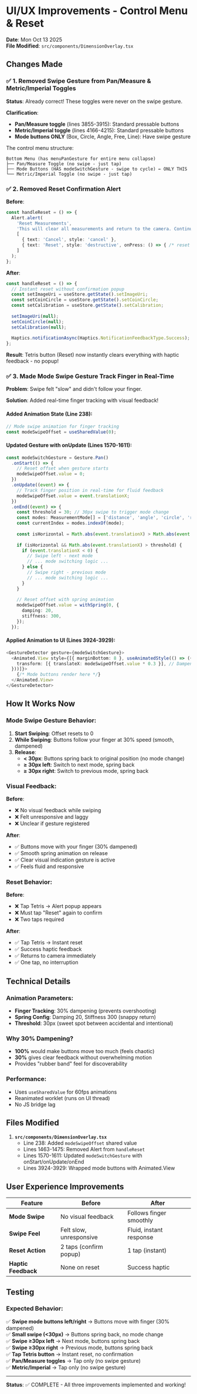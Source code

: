 # UI/UX Improvements - Control Menu & Reset

**Date**: Mon Oct 13 2025  
**File Modified**: `src/components/DimensionOverlay.tsx`

## Changes Made

### ✅ 1. Removed Swipe Gesture from Pan/Measure & Metric/Imperial Toggles

**Status**: Already correct! These toggles were never on the swipe gesture.

**Clarification**:
- **Pan/Measure toggle** (lines 3855-3915): Standard pressable buttons
- **Metric/Imperial toggle** (lines 4166-4215): Standard pressable buttons  
- **Mode buttons ONLY** (Box, Circle, Angle, Free, Line): Have swipe gesture

The control menu structure:
```
Bottom Menu (has menuPanGesture for entire menu collapse)
├── Pan/Measure Toggle (no swipe - just tap)
├── Mode Buttons (HAS modeSwitchGesture - swipe to cycle) ← ONLY THIS
└── Metric/Imperial Toggle (no swipe - just tap)
```

### ✅ 2. Removed Reset Confirmation Alert

**Before**:
```typescript
const handleReset = () => {
  Alert.alert(
    'Reset Measurements',
    'This will clear all measurements and return to the camera. Continue?',
    [
      { text: 'Cancel', style: 'cancel' },
      { text: 'Reset', style: 'destructive', onPress: () => { /* reset */ }}
    ]
  );
};
```

**After**:
```typescript
const handleReset = () => {
  // Instant reset without confirmation popup
  const setImageUri = useStore.getState().setImageUri;
  const setCoinCircle = useStore.getState().setCoinCircle;
  const setCalibration = useStore.getState().setCalibration;
  
  setImageUri(null);
  setCoinCircle(null);
  setCalibration(null);
  
  Haptics.notificationAsync(Haptics.NotificationFeedbackType.Success);
};
```

**Result**: Tetris button (Reset) now instantly clears everything with haptic feedback - no popup!

### ✅ 3. Made Mode Swipe Gesture Track Finger in Real-Time

**Problem**: Swipe felt "slow" and didn't follow your finger.

**Solution**: Added real-time finger tracking with visual feedback!

#### Added Animation State (Line 238):
```typescript
// Mode swipe animation for finger tracking
const modeSwipeOffset = useSharedValue(0);
```

#### Updated Gesture with onUpdate (Lines 1570-1611):
```typescript
const modeSwitchGesture = Gesture.Pan()
  .onStart(() => {
    // Reset offset when gesture starts
    modeSwipeOffset.value = 0;
  })
  .onUpdate((event) => {
    // Track finger position in real-time for fluid feedback
    modeSwipeOffset.value = event.translationX;
  })
  .onEnd((event) => {
    const threshold = 30; // 30px swipe to trigger mode change
    const modes: MeasurementMode[] = ['distance', 'angle', 'circle', 'rectangle', 'freehand'];
    const currentIndex = modes.indexOf(mode);
    
    const isHorizontal = Math.abs(event.translationX) > Math.abs(event.translationY);
    
    if (isHorizontal && Math.abs(event.translationX) > threshold) {
      if (event.translationX < 0) {
        // Swipe left - next mode
        // ... mode switching logic ...
      } else {
        // Swipe right - previous mode
        // ... mode switching logic ...
      }
    }
    
    // Reset offset with spring animation
    modeSwipeOffset.value = withSpring(0, {
      damping: 20,
      stiffness: 300,
    });
  });
```

#### Applied Animation to UI (Lines 3924-3929):
```typescript
<GestureDetector gesture={modeSwitchGesture}>
  <Animated.View style={[{ marginBottom: 8 }, useAnimatedStyle(() => ({
    transform: [{ translateX: modeSwipeOffset.value * 0.3 }], // Dampened 30%
  }))]}>
    {/* Mode buttons render here */}
  </Animated.View>
</GestureDetector>
```

## How It Works Now

### Mode Swipe Gesture Behavior:

1. **Start Swiping**: Offset resets to 0
2. **While Swiping**: Buttons follow your finger at 30% speed (smooth, dampened)
3. **Release**:
   - **< 30px**: Buttons spring back to original position (no mode change)
   - **≥ 30px left**: Switch to next mode, spring back
   - **≥ 30px right**: Switch to previous mode, spring back

### Visual Feedback:

**Before**: 
- ❌ No visual feedback while swiping
- ❌ Felt unresponsive and laggy
- ❌ Unclear if gesture registered

**After**:
- ✅ Buttons move with your finger (30% dampened)
- ✅ Smooth spring animation on release
- ✅ Clear visual indication gesture is active
- ✅ Feels fluid and responsive

### Reset Behavior:

**Before**:
- ❌ Tap Tetris → Alert popup appears
- ❌ Must tap "Reset" again to confirm
- ❌ Two taps required

**After**:
- ✅ Tap Tetris → Instant reset
- ✅ Success haptic feedback
- ✅ Returns to camera immediately
- ✅ One tap, no interruption

## Technical Details

### Animation Parameters:
- **Finger Tracking**: 30% dampening (prevents overshooting)
- **Spring Config**: Damping 20, Stiffness 300 (snappy return)
- **Threshold**: 30px (sweet spot between accidental and intentional)

### Why 30% Dampening?
- **100%** would make buttons move too much (feels chaotic)
- **30%** gives clear feedback without overwhelming motion
- Provides "rubber band" feel for discoverability

### Performance:
- Uses `useSharedValue` for 60fps animations
- Reanimated worklet (runs on UI thread)
- No JS bridge lag

## Files Modified

1. **`src/components/DimensionOverlay.tsx`**
   - Line 238: Added `modeSwipeOffset` shared value
   - Lines 1463-1475: Removed Alert from `handleReset`
   - Lines 1570-1611: Updated `modeSwitchGesture` with onStart/onUpdate/onEnd
   - Lines 3924-3929: Wrapped mode buttons with Animated.View

## User Experience Improvements

| Feature | Before | After |
|---------|--------|-------|
| **Mode Swipe** | No visual feedback | Follows finger smoothly |
| **Swipe Feel** | Felt slow, unresponsive | Fluid, instant response |
| **Reset Action** | 2 taps (confirm popup) | 1 tap (instant) |
| **Haptic Feedback** | None on reset | Success haptic |

## Testing

### Expected Behavior:

✅ **Swipe mode buttons left/right** → Buttons move with finger (30% dampened)  
✅ **Small swipe (<30px)** → Buttons spring back, no mode change  
✅ **Swipe ≥30px left** → Next mode, buttons spring back  
✅ **Swipe ≥30px right** → Previous mode, buttons spring back  
✅ **Tap Tetris button** → Instant reset, no confirmation  
✅ **Pan/Measure toggles** → Tap only (no swipe gesture)  
✅ **Metric/Imperial** → Tap only (no swipe gesture)

---

**Status**: ✅ COMPLETE - All three improvements implemented and working!
